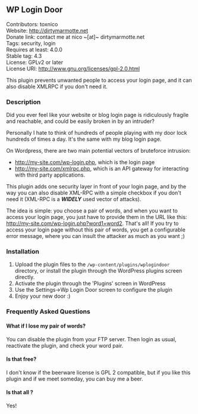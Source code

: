 ## WP Login Door
Contributors: toxnico  
Website: http://dirtymarmotte.net  
Donate link: contact me at nico ~[at]~ dirtymarmotte.net  
Tags: security, login  
Requires at least: 4.0.0  
Stable tag: 4.3  
License: GPLv2 or later  
License URI: http://www.gnu.org/licenses/gpl-2.0.html  


This plugin prevents unwanted people to access your login page, and it can also disable XMLRPC if you don't need it.

### Description

Did you ever feel like your website or blog login page is ridiculously fragile and reachable, and could be easily broken in by an intruder?

Personally I hate to think of hundreds of people playing with my door lock hundreds of times a day. It's the same with my blog login page.

On Wordpress, there are two main potential vectors of bruteforce intrusion:
*  http://my-site.com/wp-login.php, which is the login page
*  http://my-site.com/xmlrpc.php, which is an API gateway for interacting with third party applications.

This plugin adds one security layer in front of your login page, and by the way you can also disable XML-RPC with a simple checkbox if you don't need it (XML-RPC is a _**WIDELY**_ used vector of attacks).

The idea is simple: you choose a pair of words, and when you want to access your login page, you just have to provide them in the URL like this: http://my-site.com/wp-login.php?word1=word2. That's all!
If you try to access your login page without this pair of words, you get a configurable error message, where you can insult the attacker as much as you want ;)

### Installation

1. Upload the plugin files to the `/wp-content/plugins/wplogindoor` directory, or install the plugin through the WordPress plugins screen directly.
2. Activate the plugin through the 'Plugins' screen in WordPress
3. Use the Settings->Wp Login Door screen to configure the plugin
4. Enjoy your new door :)

### Frequently Asked Questions

#### What if I lose my pair of words?

You can disable the plugin from your FTP server.
Then login as usual, reactivate the plugin, and check your word pair.

#### Is that free?

I don't know if the beerware license is GPL 2 compatible, but if you like this plugin and if we meet someday, you can buy me a beer.

#### Is that all ?

Yes!
